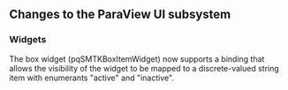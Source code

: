 ## Changes to the ParaView UI subsystem

### Widgets

The box widget (pqSMTKBoxItemWidget) now supports a binding that allows
the visibility of the widget to be mapped to a discrete-valued string
item with enumerants "active" and "inactive".
